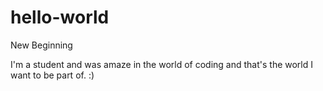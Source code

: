 # hello-world
New Beginning


I'm a student and was amaze in the world of coding and that's the world I want to be part of. :)
